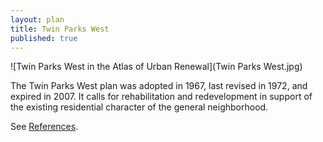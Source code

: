 ```yaml
---
layout: plan
title: Twin Parks West
published: true
---
```


![Twin Parks West in the Atlas of Urban Renewal](Twin Parks West.jpg)

The Twin Parks West plan was adopted in 1967, last revised in 1972, and expired in 2007. It calls for rehabilitation and redevelopment in support of the existing residential character of the general neighborhood.

See [References](http://www.urbanreviewer.org/#page=references.html). 
